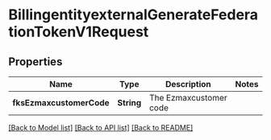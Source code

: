 # BillingentityexternalGenerateFederationTokenV1Request

## Properties
Name | Type | Description | Notes
------------ | ------------- | ------------- | -------------
**fksEzmaxcustomerCode** | **String** | The Ezmaxcustomer code | 

[[Back to Model list]](../README.md#documentation-for-models) [[Back to API list]](../README.md#documentation-for-api-endpoints) [[Back to README]](../README.md)


